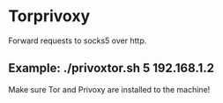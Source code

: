 # Torprivoxy
Forward requests to socks5 over http.
## Example: ./privoxtor.sh 5 192.168.1.2

Make sure Tor and Privoxy are installed to the machine! 
